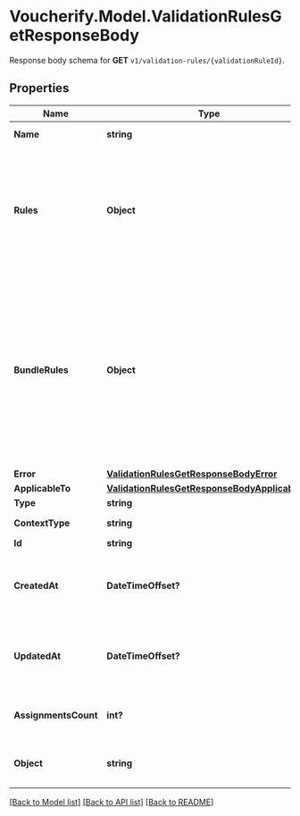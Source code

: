 # Voucherify.Model.ValidationRulesGetResponseBody
Response body schema for **GET** `v1/validation-rules/{validationRuleId}`.

## Properties

Name | Type | Description | Notes
------------ | ------------- | ------------- | -------------
**Name** | **string** | Custom, unique name for set of validation rules. | [optional] 
**Rules** | **Object** | Contains all the rule definitions for the validation rule. It is a set of key value pairs representing the rules and logic between the rules. The keys are numbered consecutively beginning from &#x60;1&#x60;. The values are objects containing the rule conditions. | [optional] 
**BundleRules** | **Object** | Contains all the definitions for the bundle rules. It is a set of key value pairs representing the rules and logic between them. The keys are numbered consecutively beginning from &#x60;1&#x60;. The values are objects containing the rule conditions.  While updating with the PUT method, you can pass &#x60;\&quot;bundle_rules\&quot;: null&#x60; to delete the configuration; in the response, an empty object is then returned. | [optional] 
**Error** | [**ValidationRulesGetResponseBodyError**](ValidationRulesGetResponseBodyError.md) |  | [optional] 
**ApplicableTo** | [**ValidationRulesGetResponseBodyApplicableTo**](ValidationRulesGetResponseBodyApplicableTo.md) |  | [optional] 
**Type** | **string** | Type of validation rule. | [optional] 
**ContextType** | **string** | Validation rule context type.    | **Context Type** | **Definition** | |:- --|:- --| | earning_rule.order.paid |  | | earning_rule.custom_event |  | | earning_rule.customer.segment.entered |  | | campaign.discount_coupons |  | | campaign.discount_coupons.discount.apply_to_order |  | | campaign.discount_coupons.discount.apply_to_items |  | | campaign.discount_coupons.discount.apply_to_items_proportionally |  | | campaign.discount_coupons.discount.apply_to_items_proportionally_by_quantity |  | | campaign.discount_coupons.discount.fixed.apply_to_items |  | | campaign.gift_vouchers |  | | campaign.gift_vouchers.gift.apply_to_order |  | | campaign.gift_vouchers.gift.apply_to_items |  | | campaign.referral_program |  | | campaign.referral_program.discount.apply_to_order |  | | campaign.referral_program.discount.apply_to_items |  | | campaign.referral_program.discount.apply_to_items_proportionally |  | | campaign.referral_program.discount.apply_to_items_proportionally_by_quantity |  | | campaign.referral_program.discount.fixed.apply_to_items |  | | campaign.promotion |  | | campaign.promotion.discount.apply_to_order |  | | campaign.promotion.discount.apply_to_items |  | | campaign.promotion.discount.apply_to_items_proportionally |  | | campaign.promotion.discount.apply_to_items_proportionally_by_quantity |  | | campaign.promotion.discount.fixed.apply_to_items |  | | campaign.loyalty_program |  | | voucher.discount_voucher |  | | voucher.discount_voucher.discount.apply_to_order |  | | voucher.discount_voucher.discount.apply_to_items |  | | voucher.discount_voucher.discount.apply_to_items_proportionally |  | | voucher.discount_voucher.discount.apply_to_items_proportionally_by_quantity |  | | voucher.discount_voucher.discount.fixed.apply_to_items |  | | voucher.gift_voucher |  | | voucher.gift_voucher.gift.apply_to_order |  | | voucher.gift_voucher.gift.apply_to_items |  | | voucher.loyalty_card |  | | distribution.custom_event |  | | reward_assignment.pay_with_points |  | | global |  | | [optional] 
**Id** | **string** | Unique validation rule ID. | [optional] 
**CreatedAt** | **DateTimeOffset?** | Timestamp representing the date and time when the validation rule was created. The value is shown in the ISO 8601 format. | [optional] 
**UpdatedAt** | **DateTimeOffset?** | Timestamp representing the date and time when the validation rule was updated. The value is shown in the ISO 8601 format. | [optional] 
**AssignmentsCount** | **int?** | The number of instances the validation rule has been assigned to different types of redeemables. | [optional] 
**Object** | **string** | The type of the object represented by JSON. This object stores information about the validation rule. | [optional] 

[[Back to Model list]](../README.md#documentation-for-models) [[Back to API list]](../README.md#documentation-for-api-endpoints) [[Back to README]](../README.md)

